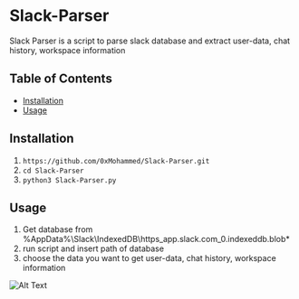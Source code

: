# Slack-Parser
Slack Parser is a script to parse slack database and extract user-data, chat history, workspace information 
  
## Table of Contents   
* [Installation](#Installation)  
* [Usage](#Usage)  
  
## Installation  
1. ```https://github.com/0xMohammed/Slack-Parser.git```  
2. ```cd Slack-Parser```    
3. ```python3 Slack-Parser.py```  
  
## Usage  
1. Get database from %AppData%\Slack\IndexedDB\https_app.slack.com_0.indexeddb.blob\*
2. run script and insert path of database 
3. choose the data you want to get user-data, chat history, workspace information
  
![Alt Text](https://github.com/0xMohammed/Slack-Parser/blob/main/Slack-Parser.gif)  
